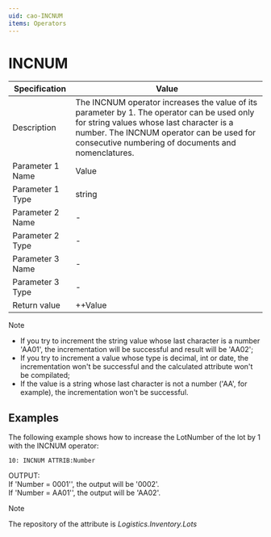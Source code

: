 ```yaml
---
uid: cao-INCNUM
items: Operators
---
```


# INCNUM 

| Specification         | Value                                                        |
| --------------------- | ------------------------------------------------------------ |
| Description           | The INCNUM operator increases the value of its parameter by 1. The operator can be used only for string values whose last character is a number. The INCNUM operator can be used for consecutive numbering of documents and nomenclatures. |
| Parameter 1 Name      | Value                                                         |
| Parameter 1 Type      | string                                    |
| Parameter 2 Name      | -                                                            |
| Parameter 2 Type      | -                                                            |
| Parameter 3 Name      | -                                                            |
| Parameter 3 Type      | -                                                            |
| Return value          | ++Value                                                    |


> [!NOTE]
> 
>- If you try to increment the string value whose last character is a number 'AA01', the incrementation will be successful and result will be 'AA02'; 
>- If you try to increment a value whоse type is decimal, int or date, the incrementation won't be successful and the calculated attribute won't be compilated;
>- If the value is a string whose last character is not a number ('AA', for example), the incrementation won't be successful.

## Examples

 The following example shows how to increase the LotNumber of the lot by 1 with the INCNUM operator:

```
10: INCNUM ATTRIB:Number 
```
OUTPUT: 
<br/>If 'Number = 0001'', the output will be '0002'.
<br/>If 'Number = AA01'', the output will be 'AA02'.

> [!NOTE]
> 
> The repository of the attribute is *Logistics.Inventory.Lots*
